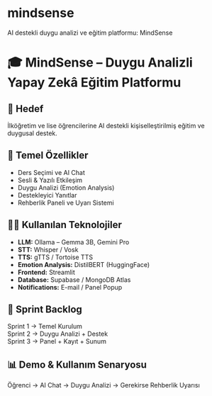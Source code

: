 # mindsense
AI destekli duygu analizi ve eğitim platformu: MindSense
# 🎓 MindSense – Duygu Analizli Yapay Zekâ Eğitim Platformu

## 🚀 Hedef
İlköğretim ve lise öğrencilerine AI destekli kişiselleştirilmiş eğitim ve duygusal destek.

## 🎯 Temel Özellikler
- Ders Seçimi ve AI Chat
- Sesli & Yazılı Etkileşim
- Duygu Analizi (Emotion Analysis)
- Destekleyici Yanıtlar
- Rehberlik Paneli ve Uyarı Sistemi

## 👨‍💻 Kullanılan Teknolojiler
- **LLM:** Ollama – Gemma 3B, Gemini Pro
- **STT:** Whisper / Vosk
- **TTS:** gTTS / Tortoise TTS
- **Emotion Analysis:** DistilBERT (HuggingFace)
- **Frontend:** Streamlit
- **Database:** Supabase / MongoDB Atlas
- **Notifications:** E-mail / Panel Popup

## 📂 Sprint Backlog
Sprint 1 → Temel Kurulum  
Sprint 2 → Duygu Analizi + Destek  
Sprint 3 → Panel + Kayıt + Sunum  

## 📊 Demo & Kullanım Senaryosu
Öğrenci → AI Chat → Duygu Analizi → Gerekirse Rehberlik Uyarısı

